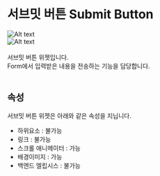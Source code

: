 # 서브밋 버튼 Submit Button
![Alt text](/../img/widget-submit.png)<br />
![Alt text](/img/property-submit.png)<br /><br />
서브밋 버튼 위젯입니다.<br />
Form에서 입력받은 내용을 전송하는 기능을 담당합니다.
<br /><br />


## 속성
서브밋 버튼 위젯은 아래와 같은 속성을 지닙니다.

* 하위요소 : 불가능
* 링크 : 불가능
* 스크롤 애니메이터 : 가능
* 배경이미지 : 가능
* 백엔드 엘립시스 : 불가능
<br />

